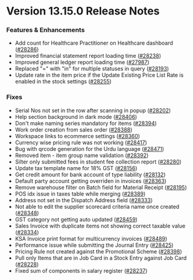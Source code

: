 # Version 13.15.0 Release Notes

### Features & Enhancements

- Add count for Healthcare Practitioner on Healthcare dashboard
([#28286](https://github.com/capkpi/erp/pull/28286))
- Improved financial statement report loading time ([#28238](https://github.com/capkpi/erp/pull/28238))
- Improved general ledger report loading time ([#27987](https://github.com/capkpi/erp/pull/27987))
- Replaced "=" with "in" for multiple statuses in query ([#28193](https://github.com/capkpi/erp/pull/28193))
- Update rate in the item price if the Update Existing Price List Rate is enabled in the stock settings ([#28255](https://github.com/capkpi/erp/pull/28255))

### Fixes

- Serial Nos not set in the row after scanning in popup ([#28202](https://github.com/capkpi/erp/pull/28202))
- Help section background in dark mode ([#28406](https://github.com/capkpi/erp/pull/28406))
- Don't make naming series mandatory for items ([#28394](https://github.com/capkpi/erp/pull/28394))
- Work order creation from sales order ([#28388](https://github.com/capkpi/erp/pull/28388))
- Workspace links to ecommerce settings ([#28360](https://github.com/capkpi/erp/pull/28360))
- Currency wise pricing rule was not working  ([#28417](https://github.com/capkpi/erp/pull/28417))
- Bug with qrcode generation for the Urdu language ([#28471](https://github.com/capkpi/erp/pull/28471))
- Removed item - item group name validation ([#28392](https://github.com/capkpi/erp/pull/28392))
- Silter only submitted fees in student fee collection report ([#28280](https://github.com/capkpi/erp/pull/28280))
- Update tax template name for 18% GST ([#28156](https://github.com/capkpi/erp/pull/28156))
- Get credit amount for bank account of type liability ([#28132](https://github.com/capkpi/erp/pull/28132))
- Default party account getting overriden in invoices ([#28363](https://github.com/capkpi/erp/pull/28363))
- Remove warehouse filter on Batch field for Material Receipt ([#28195](https://github.com/capkpi/erp/pull/28195))
- POS idx issue in taxes table while merging ([#28389](https://github.com/capkpi/erp/pull/28389))
- Address not set in the Dispatch Address field ([#28333](https://github.com/capkpi/erp/pull/28333))
- Not able to edit the supplier scorecard criteria name once created ([#28348](https://github.com/capkpi/erp/pull/28348))
- GST category not getting auto updated ([#28459](https://github.com/capkpi/erp/pull/28459))
- Sales Invoice with duplicate items not showing correct taxable value ([#28334](https://github.com/capkpi/erp/pull/28334))
- KSA Invoice print format for multicurrency invoices ([#28489](https://github.com/capkpi/erp/pull/28489))
- Performance issue while submitting the Journal Entry ([#28425](https://github.com/capkpi/erp/pull/28425))
- Pricing Rule not created against the Promotional Scheme ([#28398](https://github.com/capkpi/erp/pull/28398))
- Pull only Items that are in Job Card in a Stock Entry against Job Card ([#28228](https://github.com/capkpi/erp/pull/28228))
- Fixed sum of components in salary register ([#28237](https://github.com/capkpi/erp/pull/28237))